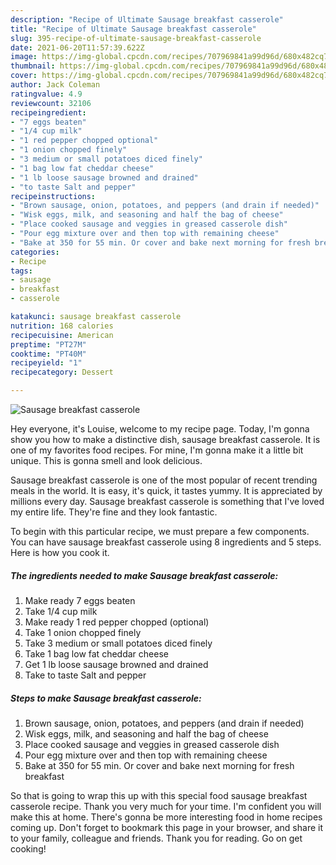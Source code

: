 ```yaml
---
description: "Recipe of Ultimate Sausage breakfast casserole"
title: "Recipe of Ultimate Sausage breakfast casserole"
slug: 395-recipe-of-ultimate-sausage-breakfast-casserole
date: 2021-06-20T11:57:39.622Z
image: https://img-global.cpcdn.com/recipes/707969841a99d96d/680x482cq70/sausage-breakfast-casserole-recipe-main-photo.jpg
thumbnail: https://img-global.cpcdn.com/recipes/707969841a99d96d/680x482cq70/sausage-breakfast-casserole-recipe-main-photo.jpg
cover: https://img-global.cpcdn.com/recipes/707969841a99d96d/680x482cq70/sausage-breakfast-casserole-recipe-main-photo.jpg
author: Jack Coleman
ratingvalue: 4.9
reviewcount: 32106
recipeingredient:
- "7 eggs beaten"
- "1/4 cup milk"
- "1 red pepper chopped optional"
- "1 onion chopped finely"
- "3 medium or small potatoes diced finely"
- "1 bag low fat cheddar cheese"
- "1 lb loose sausage browned and drained"
- "to taste Salt and pepper"
recipeinstructions:
- "Brown sausage, onion, potatoes, and peppers (and drain if needed)"
- "Wisk eggs, milk, and seasoning and half the bag of cheese"
- "Place cooked sausage and veggies in greased casserole dish"
- "Pour egg mixture over and then top with remaining cheese"
- "Bake at 350 for 55 min. Or cover and bake next morning for fresh breakfast"
categories:
- Recipe
tags:
- sausage
- breakfast
- casserole

katakunci: sausage breakfast casserole 
nutrition: 168 calories
recipecuisine: American
preptime: "PT27M"
cooktime: "PT40M"
recipeyield: "1"
recipecategory: Dessert

---
```



![Sausage breakfast casserole](https://img-global.cpcdn.com/recipes/707969841a99d96d/680x482cq70/sausage-breakfast-casserole-recipe-main-photo.jpg)

Hey everyone, it's Louise, welcome to my recipe page. Today, I'm gonna show you how to make a distinctive dish, sausage breakfast casserole. It is one of my favorites food recipes. For mine, I'm gonna make it a little bit unique. This is gonna smell and look delicious.



Sausage breakfast casserole is one of the most popular of recent trending meals in the world. It is easy, it's quick, it tastes yummy. It is appreciated by millions every day. Sausage breakfast casserole is something that I've loved my entire life. They're fine and they look fantastic.


To begin with this particular recipe, we must prepare a few components. You can have sausage breakfast casserole using 8 ingredients and 5 steps. Here is how you cook it.

<!--inarticleads1-->

##### The ingredients needed to make Sausage breakfast casserole:

1. Make ready 7 eggs beaten
1. Take 1/4 cup milk
1. Make ready 1 red pepper chopped (optional)
1. Take 1 onion chopped finely
1. Take 3 medium or small potatoes diced finely
1. Take 1 bag low fat cheddar cheese
1. Get 1 lb loose sausage browned and drained
1. Take to taste Salt and pepper




<!--inarticleads2-->

##### Steps to make Sausage breakfast casserole:

1. Brown sausage, onion, potatoes, and peppers (and drain if needed)
1. Wisk eggs, milk, and seasoning and half the bag of cheese
1. Place cooked sausage and veggies in greased casserole dish
1. Pour egg mixture over and then top with remaining cheese
1. Bake at 350 for 55 min. Or cover and bake next morning for fresh breakfast




So that is going to wrap this up with this special food sausage breakfast casserole recipe. Thank you very much for your time. I'm confident you will make this at home. There's gonna be more interesting food in home recipes coming up. Don't forget to bookmark this page in your browser, and share it to your family, colleague and friends. Thank you for reading. Go on get cooking!
